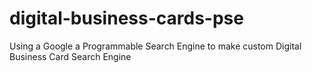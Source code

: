 # digital-business-cards-pse
Using a Google a Programmable  Search Engine to make custom Digital Business Card Search Engine
